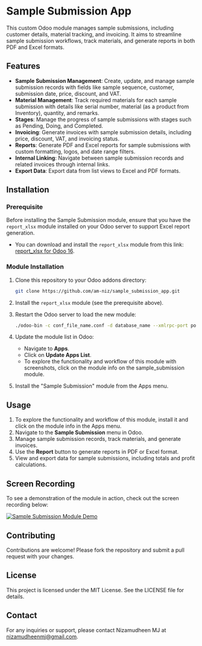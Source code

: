 # Sample Submission App

This custom Odoo module manages sample submissions, including customer details, material tracking, and invoicing. It aims to streamline sample submission workflows, track materials, and generate reports in both PDF and Excel formats.

## Features

- **Sample Submission Management**: Create, update, and manage sample submission records with fields like sample sequence, customer, submission date, price, discount, and VAT.
- **Material Management**: Track required materials for each sample submission with details like serial number, material (as a product from Inventory), quantity, and remarks.
- **Stages**: Manage the progress of sample submissions with stages such as Pending, Doing, and Completed.
- **Invoicing**: Generate invoices with sample submission details, including price, discount, VAT, and invoicing status.
- **Reports**: Generate PDF and Excel reports for sample submissions with custom formatting, logos, and date range filters.
- **Internal Linking**: Navigate between sample submission records and related invoices through internal links.
- **Export Data**: Export data from list views to Excel and PDF formats.

## Installation

### Prerequisite

Before installing the Sample Submission module, ensure that you have the `report_xlsx` module installed on your Odoo server to support Excel report generation.

- You can download and install the `report_xlsx` module from this link: [report_xlsx for Odoo 16](https://apps.odoo.com/apps/modules/16.0/report_xlsx/).

### Module Installation

1. Clone this repository to your Odoo addons directory:
    ```sh
    git clone https://github.com/am-niz/sample_submission_app.git
    ```

2. Install the `report_xlsx` module (see the prerequisite above).
   
3. Restart the Odoo server to load the new module:
    ```sh
    ./odoo-bin -c conf_file_name.conf -d database_name --xmlrpc-port port_number
    ```

4. Update the module list in Odoo:
    - Navigate to **Apps**.
    - Click on **Update Apps List**.
    - To explore the functionality and workflow of this module with screenshots, click on the module info on the sample_submission module.

5. Install the "Sample Submission" module from the Apps menu.

## Usage

1. To explore the functionality and workflow of this module, install it and click on the module info in the Apps menu.
2. Navigate to the **Sample Submission** menu in Odoo.
3. Manage sample submission records, track materials, and generate invoices.
4. Use the **Report** button to generate reports in PDF or Excel format.
5. View and export data for sample submissions, including totals and profit calculations.
   

## Screen Recording

To see a demonstration of the module in action, check out the screen recording below:

[![Sample Submission Module Demo](https://img.youtube.com/vi/FOuBcOgGJ3U/0.jpg)](https://youtu.be/FOuBcOgGJ3U?si=oh6QRCjrrL_IuakB)

## Contributing

Contributions are welcome! Please fork the repository and submit a pull request with your changes.

## License

This project is licensed under the MIT License. See the LICENSE file for details.

## Contact

For any inquiries or support, please contact Nizamudheen MJ at [nizamudheenmj@gmail.com](mailto:nizamudheenmj@gmail.com).
